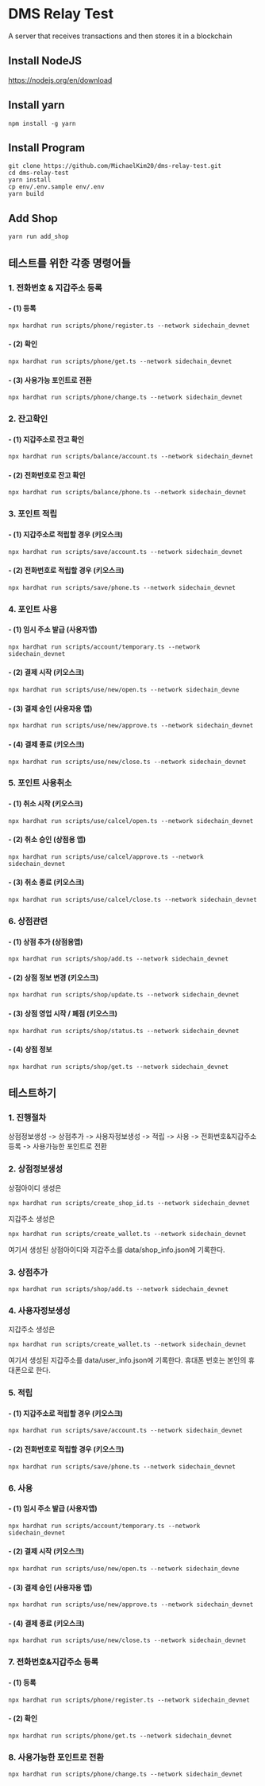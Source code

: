 # DMS Relay Test

A server that receives transactions and then stores it in a blockchain

## Install NodeJS
https://nodejs.org/en/download

## Install yarn

```shell
npm install -g yarn
```

## Install Program

```shell
git clone https://github.com/MichaelKim20/dms-relay-test.git
cd dms-relay-test
yarn install
cp env/.env.sample env/.env
yarn build
```

## Add Shop

```shell
yarn run add_shop
```


## 테스트를 위한 각종 명령어들

### 1. 전화번호 & 지갑주소 등록

#### - (1) 등록

```shell
npx hardhat run scripts/phone/register.ts --network sidechain_devnet
```

#### - (2) 확인

```shell
npx hardhat run scripts/phone/get.ts --network sidechain_devnet
```

#### - (3) 사용가능 포인트로 전환

```shell
npx hardhat run scripts/phone/change.ts --network sidechain_devnet
```

### 2. 잔고확인

#### - (1) 지갑주소로 잔고 확인

```shell
npx hardhat run scripts/balance/account.ts --network sidechain_devnet
```

#### - (2) 전화번호로 잔고 확인

```shell
npx hardhat run scripts/balance/phone.ts --network sidechain_devnet
```


### 3. 포인트 적립

#### - (1) 지갑주소로 적립할 경우 (키오스크)

```shell
npx hardhat run scripts/save/account.ts --network sidechain_devnet
```

#### - (2) 전화번호로 적립할 경우 (키오스크)

```shell
npx hardhat run scripts/save/phone.ts --network sidechain_devnet
```

### 4. 포인트 사용

#### - (1) 임시 주소 발급 (사용자앱)

```shell
npx hardhat run scripts/account/temporary.ts --network sidechain_devnet
```

#### - (2) 결제 시작 (키오스크)

```shell
npx hardhat run scripts/use/new/open.ts --network sidechain_devne
```

#### - (3) 결제 승인 (사용자용 앱)

```shell
npx hardhat run scripts/use/new/approve.ts --network sidechain_devnet
```

#### - (4) 결제 종료 (키오스크)

```shell
npx hardhat run scripts/use/new/close.ts --network sidechain_devnet
```

### 5. 포인트 사용취소

#### - (1) 취소 시작 (키오스크)

```shell
npx hardhat run scripts/use/calcel/open.ts --network sidechain_devnet
```

#### - (2) 취소 승인 (상점용 앱)

```shell
npx hardhat run scripts/use/calcel/approve.ts --network sidechain_devnet
```

#### - (3) 취소 종료 (키오스크)

```shell
npx hardhat run scripts/use/calcel/close.ts --network sidechain_devnet
```

### 6. 상점관련

#### - (1) 상점 추가 (상점용앱)

```shell
npx hardhat run scripts/shop/add.ts --network sidechain_devnet
```
#### - (2) 상점 정보 변경 (키오스크)

```shell
npx hardhat run scripts/shop/update.ts --network sidechain_devnet
```

#### - (3) 상점 영업 시작 / 폐점 (키오스크)

```shell
npx hardhat run scripts/shop/status.ts --network sidechain_devnet
```

#### - (4) 상점 정보

```shell
npx hardhat run scripts/shop/get.ts --network sidechain_devnet
```



## 테스트하기

### 1. 진행절차
상점정보생성 -> 상점추가 -> 사용자정보생성 -> 적립 -> 사용 -> 전화번호&지갑주소 등록 -> 사용가능한 포인트로 전환 

### 2. 상점정보생성

상점아이디 생성은

```shell
npx hardhat run scripts/create_shop_id.ts --network sidechain_devnet
```
지갑주소 생성은

```shell
npx hardhat run scripts/create_wallet.ts --network sidechain_devnet
```
여기서 생성된 상점아이디와 지갑주소를 data/shop_info.json에 기록한다.

### 3. 상점추가

```shell
npx hardhat run scripts/shop/add.ts --network sidechain_devnet
```

### 4. 사용자정보생성

지갑주소 생성은

```shell
npx hardhat run scripts/create_wallet.ts --network sidechain_devnet
```
여기서 생성된 지갑주소를 data/user_info.json에 기록한다.
휴대폰 번호는 본인의 휴대폰으로 한다.

### 5. 적립

#### - (1) 지갑주소로 적립할 경우 (키오스크)

```shell
npx hardhat run scripts/save/account.ts --network sidechain_devnet
```

#### - (2) 전화번호로 적립할 경우 (키오스크)

```shell
npx hardhat run scripts/save/phone.ts --network sidechain_devnet
```


### 6. 사용

#### - (1) 임시 주소 발급 (사용자앱)

```shell
npx hardhat run scripts/account/temporary.ts --network sidechain_devnet
```

#### - (2) 결제 시작 (키오스크)

```shell
npx hardhat run scripts/use/new/open.ts --network sidechain_devne
```

#### - (3) 결제 승인 (사용자용 앱)

```shell
npx hardhat run scripts/use/new/approve.ts --network sidechain_devnet
```

#### - (4) 결제 종료 (키오스크)

```shell
npx hardhat run scripts/use/new/close.ts --network sidechain_devnet
```

### 7. 전화번호&지갑주소 등록

#### - (1) 등록

```shell
npx hardhat run scripts/phone/register.ts --network sidechain_devnet
```

#### - (2) 확인

```shell
npx hardhat run scripts/phone/get.ts --network sidechain_devnet
```


### 8. 사용가능한 포인트로 전환

```shell
npx hardhat run scripts/phone/change.ts --network sidechain_devnet
```